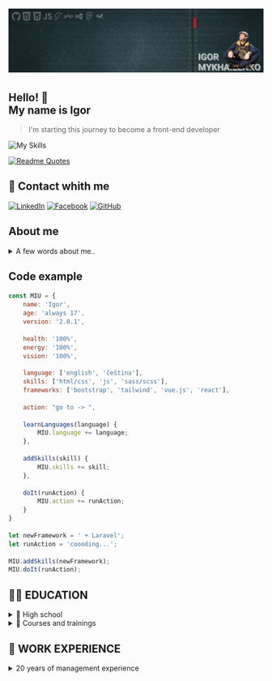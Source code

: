 # ![Main Banner](src/miu-li-bg.jpg)

## Hello! 👋 <br> My name is Igor

> I'm starting this journey to become a front-end developer

![My Skills](https://skillicons.dev/icons?i=vscode,github,md,js,html,css,scss,php,mysql,bootstrap,figma,xd)

[![Readme Quotes](https://quotes-github-readme.vercel.app/api?type=horizontal&theme=dark)](https://github.com/piyushsuthar/github-readme-quotes)

## 📲 Contact whith me

[![LinkedIn](https://img.shields.io/badge/linkedin-%230077B6.svg?style=for-the-badge&logo=linkedin&logoColor=white)][linkedin]
[![Facebook](https://img.shields.io/badge/Facebook-%231877F2.svg?style=for-the-badge&logo=Facebook&logoColor=white)][Facebook]
[![GitHub](https://img.shields.io/badge/github-%23121011.svg?style=for-the-badge&logo=github&logoColor=white)][Github]

## About me

<details>
    <summary>A few words about me..</summary>

        Successful experience in the business field in management positions for more than 20 years, as well as experience in organizing sales in complex markets with aggressive competition, complex decision-making structures and long transaction terms.
        >> this allows me to freely navigate when solving business problems, easily understand the assigned tasks and interpret them to develop software products.

        Experience in building long-term partnerships.
        >> I understand the way of thinking and the psychology of decision-making of the Partner/Client/Customer. I determine the correct “chain of clients” - decision makers (DMs) and persons influencing decision making (DIP).

        I have a higher technical education with a degree in Software Engineer.
        Additionally, I studied at the STEP Computer Academy.
        As a thesis, I developed an online store of electronic goods and a forum for students.
        In both projects I used:
        FrontEnd - HTML, CSS, JavaScript, PHP; BackEnd - HTML, CSS, JavaScript, PHP, MySQL
        I defended my thesis with “excellent” marks.

        I have skills in Internet development, FrontEnd, BackEnd, FullStack. HTML, CSS, JS.
        I work with BPM, Figma, Git. And also, Adobe Photoshop, Adobe Muse, Canva, Tilda, MS PowerPoint presentations, Google tools and others.
        
        I have experience in building automation, smart home, based on Crestron processors, I was trained and received a certificate as a control interface programmer.
        The interface was programmed using a stripped-down C language and a visual designer. This solution is very similar to VS WPF or another IDE.

        I have a fairly flexible logical thinking, which allows me to be ready to master all the stacks and frameworks necessary for work in a short time.

        IT project management experience:
         - implementation of CRM systems,
         - development of company websites,
         - landing pages with selling features.
        
        Hired and supervised the work of third-party performers, designers, and programmers.
        I am proficient in prototyping tools.
        I know the methodology Agile, Scrum, Kanban, Waterfall.

        Experience in managing complex projects. I competently formulate the structure of tasks, using basic and specialized tools that allow me to quickly and clearly control each phase of the project.
        I am able to effectively organize and plan the work process.

        Organization of a sales department from “0”. Experience in bringing new products to market. Development of road maps. Successful experience in creating a small business from “0”. Organization of subsidiaries, branches, and representative offices abroad.

        I am able to set the right tasks in accordance with the goals and mission of the company, monitor their implementation and achieve effective results. I understand and can apply in practice the principles of functioning of manufacturing enterprises and companies in the service sector. Experience in construction project management. Reading working drawings.

        November 2021 – January 2022 – expert at the NRNU MEPhI Engineer Competition.
        Objectives - Professional assessment of diploma qualification works in the field of science, business and industry.

        I'm not afraid of work, I immerse myself in the process. 
        Ready for business trips.
        Always ready to improve the level of professionalism and acquire new knowledge and skills.

</details>

## Code example

```js
const MIU = {
    name: 'Igor',
    age: 'always 17',
    version: '2.0.1',

    health: '100%',
    energy: '100%',
    vision: '100%',
    
    language: ['english', 'čeština'],
    skills: ['html/css', 'js', 'sass/scss'],
    frameworks: ['bootstrap', 'tailwind', 'vue.js', 'react'],

    action: "go to -> ",

    learnLanguages(language) {
        MIU.language += language;
    },

    addSkills(skill) {
        MIU.skills += skill;
    },

    doIt(runAction) {
        MIU.action += runAction;
    }
}

let newFramework = ' + Laravel';
let runAction = 'coooding...';

MIU.addSkills(newFramework);
MIU.doIt(runAction);
```

## 🧑‍🎓 EDUCATION

<details>
    <summary>🏦 High school</summary>
        <table>
        <tr>
            <td>
                VSB - Technical University of Ostrava <br>
                Faculty of Electrical Engineering and
                Computer Science
            </td>
            <td>
                Master of Computer Science
                Sep. 2023 - July 2026
            </td>
        </tr>
        <tr>
            <td>
                National Mining University <br>
                Faculty of Computer Systems
                Software
            </td>
            <td>
                Software Engineer
                2005 <br>
                Bachelor. Junior engineer
                2004
            </td>
        </tr>
        <tr>
            <td>
                RANEPA <br>
                Project management
            </td>
            <td>
                Business analyst
                2022
            </td>
        </tr>
        <tr>
            <td>
                State University of Management <br>
                Faculty of Entrepreneurship in the
                Social Sphere
            </td>
            <td>
                Event-management. <br>
                Fundraising as part of management
                2008
            </td>
        </tr>
        <tr>
            <td>
                National Mining University <br>
                Faculty of Economics
            </td>
            <td>
                Bachelor of Foreign Trade
                Management
                2006
            </td>
        </tr>
        <tr>
            <td>
                ANO DPO "City Business School" <br>
                MBA General
            </td>
            <td>
                Master of Business Administration <br>
                - not finished
            </td>
        </tr>
        </table>
</details>

<details>
    <summary>🏫 Courses and trainings</summary>
        <ul>
            <li>RS School EPAM - JS/Front-end</li>
            <li>IT STEP - Computer graphics and Internet technologies</li>
            <li>Yandex - Project Manager</li>
            <li>Stepik - Project Manager</li>
            <li>Stepik -PHP, MySQL - basics</li>
            <li>Stepik- WEB Technology. FE</li>
            <li>Nettology - Front-end/JS</li>
            <li>Stepik -C# - Basics</li>
            <li>CBS - Management skills. Effective Solutions</li>
            <li>CBS - Time management. Delegation of powers</li>
            <li>CBS - Effective communications. media technologies. GR</li>
            <li>CBS - Social Psychology and Behavioral Analysis</li>
            <li>CBS - Stress management. Conflict Management</li>
            <li>CBS - Business Etiquette. Business meeting</li>
        </ul>
</details>

## 💼 WORK EXPERIENCE

<details>
    <summary>20 years of management experience</summary>
    <ul>
    <li>BDO - MILITON
    2022 <br>
    Construction. Engineering technology
    Projection, production, sale and installation of water supply, sewage, heating, ventilation and air conditioning systems, high current and low current systems
    </li>
    <li>CBDO - LPK 
    2020 - 2022<br>
    Production of house kits using the Massive Holz Mauer technology, Glued laminated timber, molded wood products, additionally - sale of woodworking waste
    </li>
    <li>CBDO - EBR-Group 
    2019 - 2020<br>
    Organization of congress and exhibition events
    Rental of exhibition space, organization of events, design, engineering and construction of exhibition space, catering
    </li>
    <li>CBDO - TEHPROM 
    2018 - 2019<br>
    Production, sale and maintenance of cash registers
    </li>
    <li>CBDO - SPETSTORGSNAB
    2008 - 2018 <br>
    Construction. Engineering equipment
    Design, manufacture, sale and installation of water supply systems, sewerage, heating, ventilation and air conditioning, power supply and low-voltage systems, Smart-Home
    </li>
    <li>Project Manager - TECHNOENGINEERING 
    2006 - 2008 <br>
    Control systems. Audio, video, conference calls
    Design, wholesale and integration of a/c signal switching systems, smart home control systems, production process control systems
    </li>
    <li>Sales Manager - Pridneprovsky Metallurgical Alliance 
    2004 - 2006 <br>
    Ferrous and non-ferrous metal rolling
    Collection, sorting and processing of ferrous and non-ferrous scrap metal
    </li>
    <li>Sales Manager - NEFTEK 
    2003 - 2004 <br>
    Wholesale of light petroleum products - gasoline grade 92/95, diesel fuel
    </li>
    </ul>
</details>

<!-- --- --- --- -->
<!-- ### links -->
[github]: https://github.com/MIU-cz
[linkedin]: https://www.linkedin.com/in/miu-cz
[Facebook]: https://www.facebook.com/mehaligor.cz
